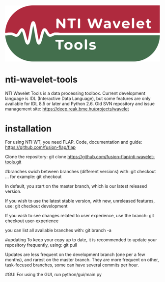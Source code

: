 ![NTIWT logo](documentation/logos/logo_long.png)

# nti-wavelet-tools
NTI Wavelet Tools is a data processing toolbox. Current development language is IDL (Interactive Data Language), but some features are only available for IDL 8.5 or later and Python 2.6. Old SVN repository and issue management site: https://deep.reak.bme.hu/projects/wavelet

# installation
For using NTI WT, you need FLAP. Code, documentation and guide:
https://github.com/fusion-flap/flap 

Clone the repository:
git clone https://github.com/fusion-flap/nti-wavelet-tools.git

#branches
swich between branches (different versions) with:
git checkout ...
for example: git checkout <branch name>

In default, you start on the master branch, which is our latest released version.

If you wish to use the latest stable version, with new, unreleased features, use:
git checkout development

If you wish to see changes related to user experience, use the branch:
git checkout user-experience

you can list all available branches with:
git branch -a

#updating
To keep your copy up to date, it is recommended to update your repository frequently, using:
git pull

Updates are less frequent on the development branch (one per a few months), and rarest on the master branch.
They are more frequent on other, task-focused branches, some can have several commits per hour.

#GUI
For using the GUI, run python/gui/main.py
